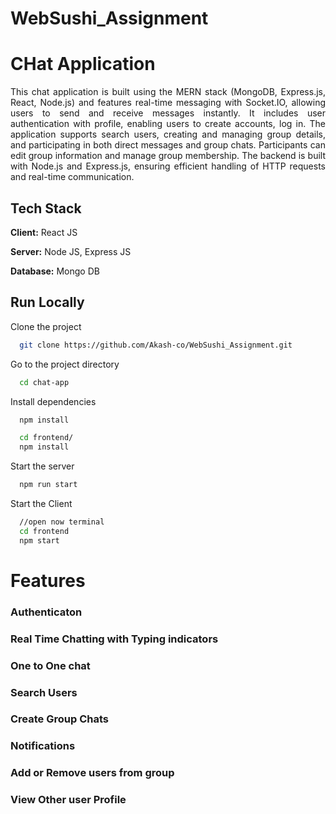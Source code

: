 # WebSushi_Assignment

# CHat Application

<p align="justify">
This chat application is built using the MERN stack (MongoDB, Express.js, React, Node.js) and features real-time messaging with Socket.IO, allowing users to send and receive messages instantly. It includes user authentication with profile, enabling users to create accounts, log in. The application supports search users, creating and managing group details, and participating in both direct messages and group chats. Participants can edit group information and manage group membership. The backend is built with Node.js and Express.js, ensuring efficient handling of HTTP requests and real-time communication.
</p>

## Tech Stack

**Client:** React JS

**Server:** Node JS, Express JS

**Database:** Mongo DB

## Run Locally

Clone the project

```bash
  git clone https://github.com/Akash-co/WebSushi_Assignment.git
```

Go to the project directory

```bash
  cd chat-app
```

Install dependencies

```bash
  npm install
```

```bash
  cd frontend/
  npm install
```

Start the server

```bash
  npm run start
```
Start the Client

```bash
  //open now terminal
  cd frontend
  npm start
```

  
# Features

### Authenticaton

### Real Time Chatting with Typing indicators

### One to One chat

### Search Users

### Create Group Chats

### Notifications 

### Add or Remove users from group

### View Other user Profile



  
